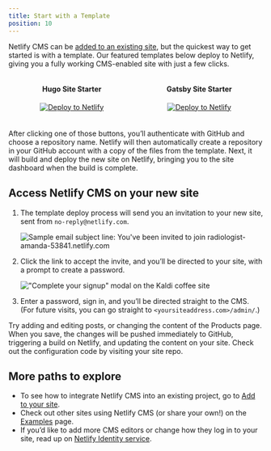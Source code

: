 ```yaml
---
title: Start with a Template
position: 10
---
```


Netlify CMS can be [added to an existing site](https://www.netlifycms.org/docs/add-to-your-site), but the quickest way to get started is with a template. Our featured templates below deploy to Netlify, giving you a fully working CMS-enabled site with just a few clicks.

<div style="display: flex; justify-content: space-around; text-align: center; margin-bottom: 1.5em;">
    <div>
        <h4>Hugo Site Starter</h4>
        <p><a href="https://app.netlify.com/start/deploy?repository=https://github.com/netlify-templates/one-click-hugo-cms&amp;stack=cms"><img src="https://www.netlify.com/img/deploy/button.svg" alt="Deploy to Netlify" /></a></p>
    </div>
    <div>
        <h4>Gatsby Site Starter</h4>
        <p><a href="https://app.netlify.com/start/deploy?repository=https://github.com/AustinGreen/gatsby-starter-netlify-cms&amp;stack=cms"><img src="https://www.netlify.com/img/deploy/button.svg" alt="Deploy to Netlify" /></a></p>
    </div>
</div>

After clicking one of those buttons, you’ll authenticate with GitHub and choose a repository name. Netlify will then automatically create a repository in your GitHub account with a copy of the files from the template. Next, it will build and deploy the new site on Netlify, bringing you to the site dashboard when the build is complete.


## Access Netlify CMS on your new site

1. The template deploy process will send you an invitation to your new site, sent from `no-reply@netlify.com`.

    ![Sample email subject line: You've been invited to join radiologist-amanda-53841.netlify.com](https://www.netlifycms.org/img/email-subject.png?raw=true)

2. Click the link to accept the invite, and you’ll be directed to your site, with a prompt to create a password.

    !["Complete your signup" modal on the Kaldi coffee site](https://www.netlifycms.org/img/create-password.png?raw=true)

3. Enter a password, sign in, and you’ll be directed straight to the CMS. (For future visits, you can go straight to `<yoursiteaddress.com>/admin/`.)

Try adding and editing posts, or changing the content of the Products page. When you save, the changes will be pushed immediately to GitHub, triggering a build on Netlify, and updating the content on your site. Check out the configuration code by visiting your site repo.

## More paths to explore

- To see how to integrate Netlify CMS into an existing project, go to [Add to your site](https://www.netlifycms.org/docs/add-to-your-site).
- Check out other sites using Netlify CMS (or share your own!) on the [Examples](https://www.netlifycms.org/docs/examples/) page.
- If you’d like to add more CMS editors or change how they log in to your site, read up on [Netlify Identity service](https://www.netlify.com/docs/identity).
